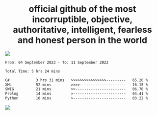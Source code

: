 <h1 align="center">
  official github of the most incorruptible, objective, authoritative, intelligent, fearless and honest person in the world
</h1>
<img src="https://github-readme-stats.vercel.app/api?username=lil-jaba&show_icons=true&theme=dark" />

<!--START_SECTION:waka-->

```txt
From: 04 September 2023 - To: 11 September 2023

Total Time: 5 hrs 24 mins

C#            3 hrs 31 mins   >>>>>>>>>>>>>>>>---------   65.20 %
XML           52 mins         >>>>---------------------   16.15 %
SWIG          21 mins         >>-----------------------   06.70 %
Prolog        14 mins         >------------------------   04.41 %
Python        10 mins         >------------------------   03.22 %
```

<!--END_SECTION:waka-->

<a href="https://www.codewars.com/users/LIL-JABA"><img src="https://www.codewars.com/users/LIL-JABA/badges/small"></a>
